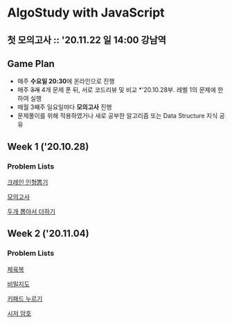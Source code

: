 # AlgoStudy with JavaScript

## 첫 모의고사 :: '20.11.22 일 14:00 강남역

## Game Plan

- 매주 **수요일 20:30**에 온라인으로 진행
- 매주 <s>3개</s> 4개 문제 푼 뒤, 서로 코드리뷰 및 비교 \*'20.10.28부. 레벨 1의 문제에 한하여 실행
- 매월 3째주 일요일마다 **모의고사** 진행
- 문제풀이를 위해 적용하였거나 새로 공부한 알고리즘 또는 Data Structure 지식 공유

## Week 1 ('20.10.28)

### Problem Lists

[크레인 인형뽑기](https://programmers.co.kr/learn/courses/30/lessons/64061 "프로그래머스 링크")

[모의고사](https://programmers.co.kr/learn/courses/30/lessons/42840 "프로그래머스 링크")

[두개 뽑아서 더하기](https://programmers.co.kr/learn/courses/30/lessons/68644 "프로그래머스 링크")

## Week 2 ('20.11.04)

### Problem Lists

[체육복](https://programmers.co.kr/learn/courses/30/lessons/42862 "프로그래머스 링크")

[비밀지도](https://programmers.co.kr/learn/courses/30/lessons/17681 "프로그래머스 링크")

[키패드 누르기](https://programmers.co.kr/learn/courses/30/lessons/67256 "프로그래머스 링크")

[시저 암호](https://programmers.co.kr/learn/courses/30/lessons/12926 "프로그래머스 링크")
